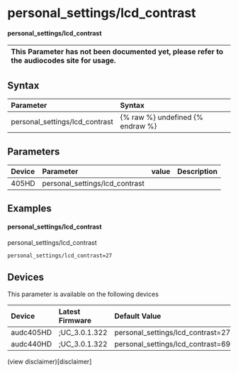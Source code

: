 ﻿---
description: personal_settings/lcd_contrast
search: false
---

# personal_settings/lcd_contrast

#### personal_settings/lcd_contrast


| This Parameter has not been documented yet, please refer to the audiocodes site for usage.  |
| :--- |

## Syntax
| Parameter | Syntax |
| :--- | :--- |
|personal_settings/lcd_contrast | {% raw %} undefined {% endraw %} |

## Parameters
|Device|Parameter|value|Description|
|:---|:---|:---|:---|
| 405HD | personal_settings/lcd_contrast |  |  |

## Examples
#### personal_settings/lcd_contrast

personal_settings/lcd_contrast

```
personal_settings/lcd_contrast=27
```

## Devices
This parameter is available on the following devices

| Device | Latest Firmware | Default Value |
|:---|:---|:---|
| audc405HD | ;UC_3.0.1.322 | personal_settings/lcd_contrast=27 
| audc440HD | ;UC_3.0.1.322 | personal_settings/lcd_contrast=69 

(view disclaimer)[disclaimer]
